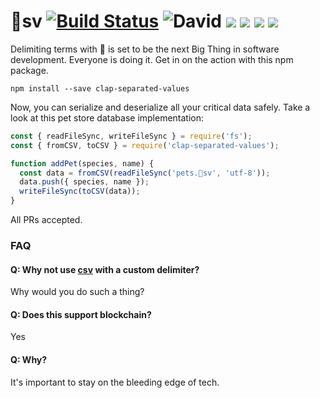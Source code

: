 # 👏sv [![Build Status](https://travis-ci.org/connor4312/-sv.svg?branch=master)](https://travis-ci.org/connor4312/-sv) ![David](https://img.shields.io/david/connor4312/-sv.svg) ![](https://img.shields.io/github/issues-raw/connor4312/-sv.svg) ![](https://img.shields.io/npm/l/clap-separated-values.svg) ![](https://img.shields.io/npm/v/clap-separated-values.svg) ![](https://img.shields.io/badge/unicorn-approved-ff69b4.svg)


Delimiting terms with 👏 is set to be the next Big Thing in software development. Everyone is doing it. Get in on the action with this npm package.

```
npm install --save clap-separated-values
```

Now, you can serialize and deserialize all your critical data safely. Take a look at this pet store database implementation:

```js
const { readFileSync, writeFileSync } = require('fs');
const { fromCSV, toCSV } = require('clap-separated-values');

function addPet(species, name) {
  const data = fromCSV(readFileSync('pets.👏sv', 'utf-8'));
  data.push({ species, name });
  writeFileSync(toCSV(data));
}
```

All PRs accepted.

### FAQ

#### Q: Why not use [csv](https://www.npmjs.com/package/csv) with a custom delimiter?

Why would you do such a thing?

#### Q: Does this support blockchain?

Yes

#### Q: Why?

It's important to stay on the bleeding edge of tech.